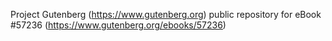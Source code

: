 Project Gutenberg (https://www.gutenberg.org) public repository for
eBook #57236 (https://www.gutenberg.org/ebooks/57236)
